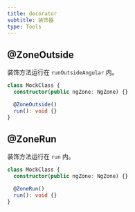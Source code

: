 ```yaml
---
title: decorator
subtitle: 装饰器
type: Tools
---
```


## @ZoneOutside

装饰方法运行在 `runOutsideAngular` 内。

```ts
class MockClass {
  constructor(public ngZone: NgZone) {}

  @ZoneOutside()
  run(): void {}
}
```

## @ZoneRun

装饰方法运行在 `run` 内。

```ts
class MockClass {
  constructor(public ngZone: NgZone) {}

  @ZoneRun()
  run(): void {}
}
```

